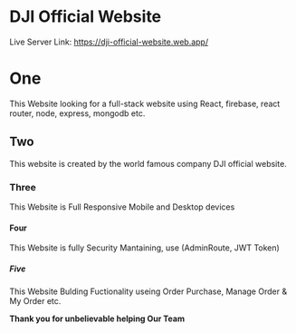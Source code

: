 # DJI Official Website
Live Server Link: https://dji-official-website.web.app/

# One 

This Website looking for a  full-stack website using React, firebase, react router, node, express, mongodb etc.

## Two

This website is created by the world famous company DJI official website. 

### Three

This Website is Full Responsive Mobile and Desktop devices 

#### Four 

This Website is fully Security Mantaining, use (AdminRoute, JWT Token) 

#####  Five

This Website Bulding Fuctionality useing Order Purchase, Manage Order & My Order etc.    


**Thank you for unbelievable helping Our Team**

